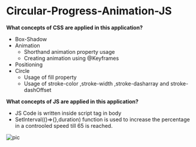 # Circular-Progress-Animation-JS
**What concepts of CSS are applied in this application?**
<ul>
  <li>
    Box-Shadow
  </li>
  <li> Animation
      <ul>
        <li> Shorthand animation property usage </li>
        <li> Creating animation using @Keyframes </li>
      </ul>
      </li>
  <li>Positioning</li>
  <li> Circle
    <ul>
      <li> Usage of fill property</li>
      <li> Usage of stroke-color ,stroke-width ,stroke-dasharray and stroke-dashOffset</li>
    </ul>
    </li>
</ul>

**What concepts of JS are applied in this application?**
<ul>
  <li>JS Code is written inside script tag in body</li>
  <li>SetInterval(()=>{},duration) function is used to increase the percentage in a controoled speed till 65 is reached. </li>
</ul>


![pic](https://github.com/Sameer-Shaik91210/Circular-Progress-Animation-JS/assets/123362821/35466746-97e8-4ae4-ae4e-f02617dd415f)
